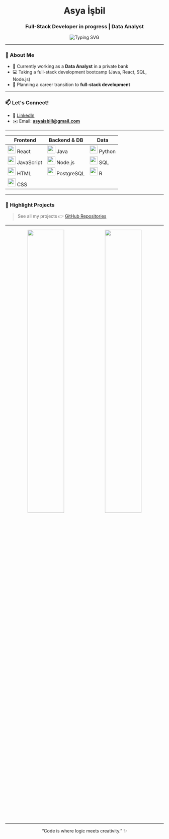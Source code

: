 <h1 align="center">Asya İşbil</h1>
<h3 align="center">Full-Stack Developer in progress | Data Analyst</h3>

<p align="center">
  <img src="https://readme-typing-svg.demolab.com?font=Fira+Code&pause=1000&center=true&vCenter=true&width=435&color=a855f7&lines=Full-Stack+Developer+in+progress;Data+Analyst+%7C+SQL+%7C+Python;React+%7C+Java+%7C+PostgreSQL" alt="Typing SVG" />
</p>

---

### 💼 About Me
  
- 🏦 Currently working as a **Data Analyst** in a private bank  
- 💻 Taking a full-stack development bootcamp (Java, React, SQL, Node.js)  
- 🎯 Planning a career transition to **full-stack development**    

---

### 📫 Let's Connect!

- 💼 [LinkedIn](https://www.linkedin.com/in/asya-isbil)
- ✉️ Email: **asyaisbill@gmail.com**

---

<table> <thead> <tr> <th>Frontend</th> <th>Backend & DB</th> <th>Data</th> </tr> </thead> <tbody> <tr> <td><img src="https://cdn.jsdelivr.net/gh/devicons/devicon/icons/react/react-original.svg" width="25"/> React</td> <td><img src="https://cdn.jsdelivr.net/gh/devicons/devicon/icons/java/java-original.svg" width="25"/> Java</td> <td><img src="https://cdn.jsdelivr.net/gh/devicons/devicon/icons/python/python-original.svg" width="25"/> Python</td> </tr> <tr> <td><img src="https://cdn.jsdelivr.net/gh/devicons/devicon/icons/javascript/javascript-original.svg" width="25"/> JavaScript</td> <td><img src="https://cdn.jsdelivr.net/gh/devicons/devicon/icons/nodejs/nodejs-original.svg" width="25"/> Node.js</td> <td><img src="https://cdn.jsdelivr.net/gh/devicons/devicon/icons/mysql/mysql-original.svg" width="25"/> SQL</td> </tr> <tr> <td><img src="https://cdn.jsdelivr.net/gh/devicons/devicon/icons/html5/html5-original.svg" width="25"/> HTML</td> <td><img src="https://cdn.jsdelivr.net/gh/devicons/devicon/icons/postgresql/postgresql-original.svg" width="25"/> PostgreSQL</td> <td><img src="https://cdn.jsdelivr.net/gh/devicons/devicon/icons/r/r-original.svg" width="25"/> R</td> </tr> <tr> <td><img src="https://cdn.jsdelivr.net/gh/devicons/devicon/icons/css3/css3-original.svg" width="25"/> CSS</td> <td></td> <td></td> </tr> </tbody> </table>

---

### 📌 Highlight Projects

> See all my projects 👉 [GitHub Repositories](https://github.com/asyaisbil?tab=repositories)

---

<p align="center"> <img src="https://github-readme-stats.vercel.app/api?username=asyaisbil&show_icons=true&theme=radical&hide_title=false&hide_border=false&bg_color=0D1117&title_color=a855f7&icon_color=facc15&text_color=ffffff" width="48%" /> <img src="https://github-readme-stats.vercel.app/api/top-langs/?username=asyaisbil&layout=compact&theme=radical&bg_color=0D1117&title_color=a855f7&text_color=ffffff&hide_border=false" width="48%" /> </p>

---

<p align="center">
  “Code is where logic meets creativity.” ✨
</p>
